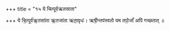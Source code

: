 +++
title = "१५ ये चित्पूर्वऋतसाता"

+++
ये चि॒त्पूर्व॑ऋ॒तसा॑ता ऋ॒तजा॑ता ऋता॒वृधः॑। ऋषी॒न्तप॑स्वतो यम तपो॒जाँ अपि॑ गच्छतात् ॥